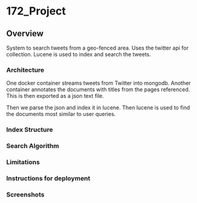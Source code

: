 # 172_Project

## Overview
System to search tweets from a geo-fenced area.
Uses the twitter api for collection. 
Lucene is used to index and search the tweets.
### Architecture
One docker container streams tweets from Twitter into mongodb.
Another container annotates the documents with titles from the pages referenced.
This is then exported as a json text file.

Then we parse the json and index it in lucene.
Then lucene is used to find the documents most similar to user queries.

### Index Structure

### Search Algorithm

### Limitations

### Instructions for deployment

### Screenshots